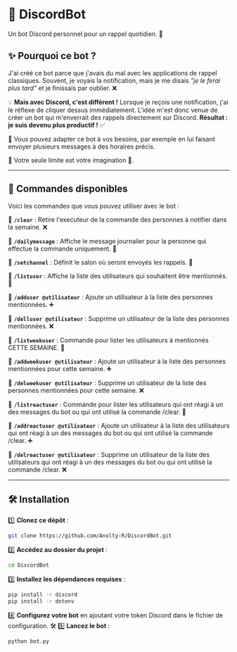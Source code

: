 # 🤖 DiscordBot

Un bot Discord personnel pour un rappel quotidien. 📅

## ✨ Pourquoi ce bot ?

J'ai créé ce bot parce que j'avais du mal avec les applications de rappel classiques. Souvent, je voyais la notification, mais je me disais *"je le ferai plus tard"* et je finissais par oublier. ❌

💡 **Mais avec Discord, c'est différent !** Lorsque je reçois une notification, j'ai le réflexe de cliquer dessus immédiatement. L'idée m'est donc venue de créer un bot qui m'enverrait des rappels directement sur Discord. **Résultat : je suis devenu plus productif !** ✅

📌 Vous pouvez adapter ce bot à vos besoins, par exemple en lui faisant envoyer plusieurs messages à des horaires précis.

💭 Votre seule limite est votre imagination 💫.

---

## 🔧 Commandes disponibles

Voici les commandes que vous pouvez utiliser avec le bot :

🔹 **`/clear`** : Retire l'executeur de la commande des personnes à notifier dans la semaine. ❌

🔹 **`/dailymessage`** : Affiche le message journalier pour la personne qui effectue la commande uniquement. 📨

🔹 **`/setchannel`** : Définit le salon où seront envoyés les rappels. 📢

🔹 **`/listuser`** : Affiche la liste des utilisateurs qui souhaitent être mentionnés. 👥

🔹 **`/adduser @utilisateur`** : Ajoute un utilisateur à la liste des personnes mentionnées. ➕

🔹 **`/delluser @utilisateur`** : Supprime un utilisateur de la liste des personnes mentionnées. ❌

🔹 **`/listweekuser`** : Commande pour lister les utilisateurs à mentionnés CETTE SEMAINE. 📜

🔹 **`/addweekuser @utilisateur`** :  Ajoute un utilisateur à la liste des personnes mentionnées pour cette semaine. ➕

🔹 **`/delweekuser @utilisateur`** : Supprime un utilisateur de la liste des personnes mentionnées pour cette semaine. ❌

🔹 **`/listreactuser`** : Commande pour lister les utilisateurs qui ont réagi à un des messages du bot ou qui ont utilisé la commande /clear. 📜

🔹 **`/addreactuser @utilisateur`** : Ajoute un utilisateur à la liste des utilisateurs qui ont réagi à un des messages du bot ou qui ont utilisé la commande /clear. ➕

🔹 **`/delreactuser @utilisateur`** : Supprime un utilisateur de la liste des utilisateurs qui ont réagi à un des messages du bot ou qui ont utilisé la commande /clear. ❌

---

## 🛠️ Installation

1️⃣ **Clonez ce dépôt** :

```bash
git clone https://github.com/Anolty-R/DiscordBot.git
```

2️⃣ **Accédez au dossier du projet** :

```bash
cd DiscordBot
```

3️⃣ **Installez les dépendances requises** :

```bash
pip install -r discord
pip install -r dotenv
```

4️⃣ **Configurez votre bot** en ajoutant votre token Discord dans le fichier de configuration. 🛠️
5️⃣ **Lancez le bot** :

```bash
python bot.py
```

